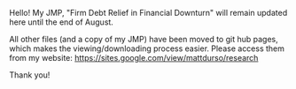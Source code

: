 Hello! My JMP, "Firm Debt Relief in Financial Downturn" will remain updated here until the end of August.

All other files (and a copy of my JMP) have been moved to git hub pages, which makes the viewing/downloading process easier. Please access them from my website: https://sites.google.com/view/mattdurso/research

Thank you!
